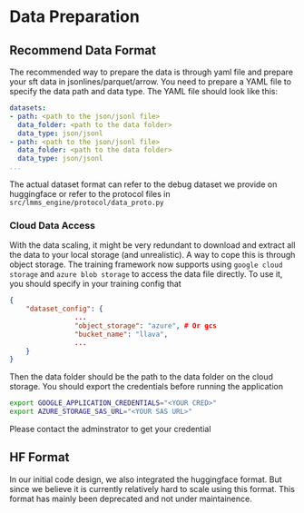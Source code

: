 # Data Preparation

## Recommend Data Format
The recommended way to prepare the data is through yaml file and prepare your sft data in jsonlines/parquet/arrow. You need to prepare a YAML file to specify the data path and data type. The YAML file should look like this:

```yaml
datasets:
- path: <path to the json/jsonl file>
  data_folder: <path to the data folder>
  data_type: json/jsonl
- path: <path to the json/jsonl file>
  data_folder: <path to the data folder>
  data_type: json/jsonl
...
```

The actual dataset format can refer to the debug dataset we provide on huggingface or refer to the protocol files in `src/lmms_engine/protocol/data_proto.py`

### Cloud Data Access
With the data scaling, it might be very redundant to download and extract all the data to your local storage (and unrealistic). A way to cope this is through object storage. The training framework now supports using `google cloud storage` and `azure blob storage` to access the data file directly. To use it, you should specify in your training config that

```json
{
    "dataset_config": {
                ...
                "object_storage": "azure", # Or gcs
                "bucket_name": "llava",
                ...
    }
}
```

Then the data folder should be the path to the data folder on the cloud storage. You should export the credentials before running the application

```bash
export GOOGLE_APPLICATION_CREDENTIALS="<YOUR CRED>"
export AZURE_STORAGE_SAS_URL="<YOUR SAS URL>"
```

Please contact the adminstrator to get your credential


## HF Format

In our initial code design, we also integrated the huggingface format. But since we believe it is currently relatively hard to scale using this format. This format has mainly been deprecated and not under maintainence.
